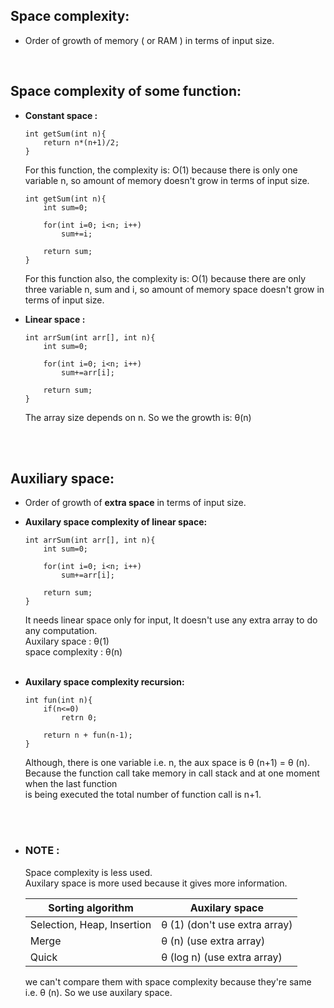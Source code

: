 ## Space complexity:

- Order of growth of memory ( or RAM ) in terms of input size.

<br/>

## Space complexity of some function:

- <strong>
    Constant space : 
  </strong>

  ```
  int getSum(int n){
      return n*(n+1)/2;
  }
  ```

  For this function, the complexity is: O(1) because there is only one
  variable n, so amount of memory doesn't grow in terms of input size.
  <br/>

  ```
  int getSum(int n){
      int sum=0;

      for(int i=0; i<n; i++)
          sum+=i;

      return sum;
  }
  ```

  For this function also, the complexity is: O(1) because there are only three
  variable n, sum and i, so amount of memory space doesn't grow in terms of input size.
  <br/>

- <strong>
    Linear space : 
  </strong>

  ```
  int arrSum(int arr[], int n){
      int sum=0;

      for(int i=0; i<n; i++)
          sum+=arr[i];

      return sum;
  }
  ```

  The array size depends on n. So we the growth is: &#952;(n)

<br></br>

## Auxiliary space:

- Order of growth of <strong>extra space</strong> in terms of input size.
  <br/>

- <strong>
    Auxilary space complexity of linear space: 
  </strong>

  ```
  int arrSum(int arr[], int n){
      int sum=0;

      for(int i=0; i<n; i++)
          sum+=arr[i];

      return sum;
  }
  ```

  It needs linear space only for input, It doesn't use any extra array to do any computation.<br/>
  Auxilary space : &#952;(1)<br/>
  space complexity : &#952;(n)

  <br/>

- <strong>
     Auxilary space complexity recursion: 
  </strong>

  ```
  int fun(int n){
      if(n<=0)
          retrn 0;

      return n + fun(n-1);
  }
  ```

  Although, there is one variable i.e. n, the aux space is &#952; (n+1) = &#952; (n).<br/>
  Because the function call take memory in call stack and at one moment when the last function <br/> is being executed the total number of function call is n+1.

<br></br>

- ### NOTE :

  Space complexity is less used.<br/> Auxilary space is more used because it gives more information.<br/>

  | Sorting algorithm          | Auxilary space                     |
  | -------------------------- | ---------------------------------- |
  | Selection, Heap, Insertion | &#952; (1) (don't use extra array) |
  | Merge                      | &#952; (n) (use extra array)       |
  | Quick                      | &#952; (log n) (use extra array)   |

  we can't compare them with space complexity because they're same i.e. &#952; (n). So we use auxilary space.
